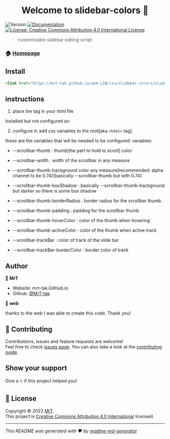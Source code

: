 <h1 align="center">Welcome to slidebar-colors 👋</h1>
<p>
  <img alt="Version" src="https://img.shields.io/badge/version-1-blue.svg?cacheSeconds=2592000" />
  <a href="documentation" target="_blank">
    <img alt="Documentation" src="https://img.shields.io/badge/documentation-yes-brightgreen.svg" />
  </a>
  <a href="CCURL" target="_blank">
    <img alt="License: Creative Commons Attribution 4.0 International License" src="https://img.shields.io/badge/License-Creative%20Commons%20Attribution%204.0-yellow.svg" />
  </a>
</p>

> customizable slidebar editing script

### 🏠 [Homepage](https://mrt-tak.github.io/web-LIB/css/slidebar-colors/)

## Install

```html
<link href="https://mrt-tak.github.io/web-LIB/css/slidebar-colors/slidebarColors.css" />
```

## instructions

1. place the tag in your html file

Installed but not configured so:

2. configure it: add css variables to the root[aka ``<html>`` tag].

these are the variables that will be needed to be configured:
variables:

* --scrollbar-thumb : thumb[the part to hold to scroll] color

* --scrollbar-width : width of the scrollbar in any measure

* --scrollbar-thumb-background color any measure[recommended: alpha channel to be 0.74]{basically --scrollbar-thumb but with 0.74}

* --scrollbar-thumb-boxShadow : basically --scrollbar-thumb-background but darker so there is some box shadow
* --scrollbar-thumb-borderRadius : border radius for the scrollbar thumb.
* --scrollbar-thumb-padding : padding for the scrollbar thumb
* --scrollbar-thumb-hoverColor : color of the thumb when hovering
* --scrollbar-thumb-activeColor : color of the thumb when active
    track
* --scrollbar-trackBar : color of track of the slide bar
* --scrollbar-trackBar-borderColor : border color of track

## Author

👤 **MrT**

* Website: mrt-tak.GitHub.io
* Github: [@MrT-tak](https://github.com/MrT-tak)

👤 **web**

thanks to the web I was able to create this code. Thank you!

## 🤝 Contributing

Contributions, issues and feature requests are welcome!<br />Feel free to check [issues page](ISSUE). You can also take a look at the [contributing guide](contrib).

## Show your support

Give a ⭐️ if this project helped you!

## 📝 License

Copyright © 2023 [MrT](https://github.com/MrT-tak).<br />
This project is [Creative Commons Attribution 4.0 International](https://creativecommons.org/licenses/by/4.0/) licensed.

---

_This README was generated with ❤️ by [readme-md-generator](https://github.com/kefranabg/readme-md-generator)_
